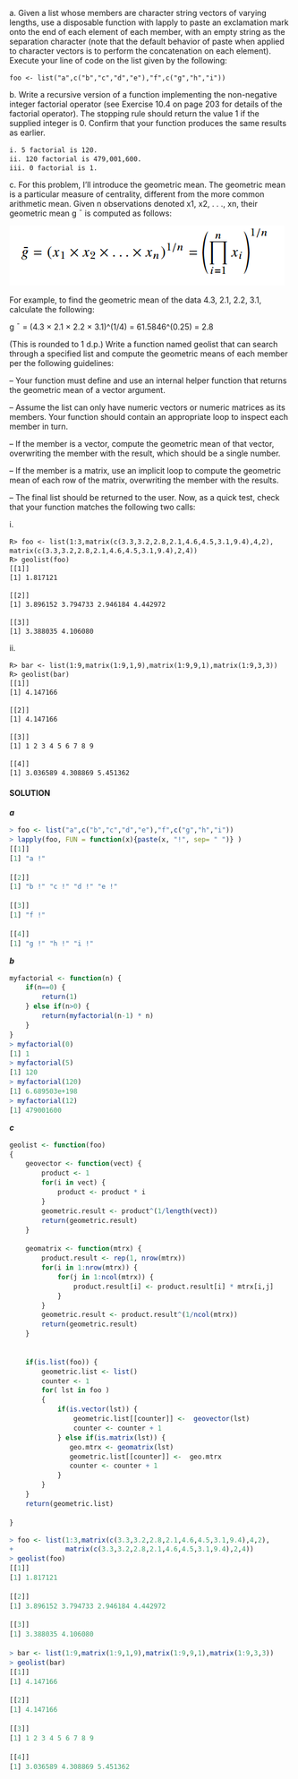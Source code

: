 a. Given a list whose members are character string vectors of varying lengths, use a disposable function with lapply to paste an exclamation mark onto the end of each element of each member, with an empty string as the separation character (note that the default behavior of paste when applied to character vectors is to perform the concatenation on each element). Execute your line of code on the list given by the following:
```
foo <- list("a",c("b","c","d","e"),"f",c("g","h","i"))
```

b. Write a recursive version of a function implementing the non-negative integer factorial operator (see Exercise 10.4 on
page 203 for details of the factorial operator). The stopping rule should return the value 1 if the supplied integer is 0. Confirm that your function produces the same results as earlier.
```
i. 5 factorial is 120.
ii. 120 factorial is 479,001,600.
iii. 0 factorial is 1.
```

c. For this problem, I’ll introduce the geometric mean. The geometric mean is a particular measure of centrality, different from the more common arithmetic mean. Given n observations denoted x1, x2, . . ., xn, their geometric mean g ¯ is computed as follows:

![Image](https://github.com/tamhuynh92/The-Book-of-R-Solutions/blob/master/Chapter%2011/Screenshot%202017-10-02%2000.11.32.png?raw=true)

For example, to find the geometric mean of the data 4.3, 2.1, 2.2, 3.1, calculate the following:

g ¯ = (4.3 × 2.1 × 2.2 × 3.1)^(1/4) = 61.5846^(0.25) = 2.8

(This is rounded to 1 d.p.)
Write a function named geolist that can search through a specified list and compute the geometric means of each member per the following guidelines:

– Your function must define and use an internal helper function that returns the geometric mean of a vector argument.

– Assume the list can only have numeric vectors or numeric matrices as its members. Your function should contain an
appropriate loop to inspect each member in turn.

– If the member is a vector, compute the geometric mean of that vector, overwriting the member with the result, which should be a single number.

– If the member is a matrix, use an implicit loop to compute the geometric mean of each row of the matrix, overwriting the member with the results.

– The final list should be returned to the user. Now, as a quick test, check that your function matches the following two calls:

i.
```
R> foo <- list(1:3,matrix(c(3.3,3.2,2.8,2.1,4.6,4.5,3.1,9.4),4,2),
matrix(c(3.3,3.2,2.8,2.1,4.6,4.5,3.1,9.4),2,4))
R> geolist(foo)
[[1]]
[1] 1.817121

[[2]]
[1] 3.896152 3.794733 2.946184 4.442972

[[3]]
[1] 3.388035 4.106080
```
ii.
```
R> bar <- list(1:9,matrix(1:9,1,9),matrix(1:9,9,1),matrix(1:9,3,3))
R> geolist(bar)
[[1]]
[1] 4.147166

[[2]]
[1] 4.147166

[[3]]
[1] 1 2 3 4 5 6 7 8 9

[[4]]
[1] 3.036589 4.308869 5.451362
```
#### SOLUTION
***a***
```R
> foo <- list("a",c("b","c","d","e"),"f",c("g","h","i"))
> lapply(foo, FUN = function(x){paste(x, "!", sep= " ")} )
[[1]]
[1] "a !"

[[2]]
[1] "b !" "c !" "d !" "e !"

[[3]]
[1] "f !"

[[4]]
[1] "g !" "h !" "i !"
```
***b***
```R
myfactorial <- function(n) {
    if(n==0) {
        return(1)
    } else if(n>0) {
        return(myfactorial(n-1) * n)
    }
}
> myfactorial(0)
[1] 1
> myfactorial(5)
[1] 120
> myfactorial(120)
[1] 6.689503e+198
> myfactorial(12)
[1] 479001600
```
***c***
```R
geolist <- function(foo) 
{
    geovector <- function(vect) {
        product <- 1
        for(i in vect) {
            product <- product * i
        }
        geometric.result <- product^(1/length(vect))
        return(geometric.result)
    }
    
    geomatrix <- function(mtrx) {
        product.result <- rep(1, nrow(mtrx))
        for(i in 1:nrow(mtrx)) {
            for(j in 1:ncol(mtrx)) {
                product.result[i] <- product.result[i] * mtrx[i,j]
            }
        }
        geometric.result <- product.result^(1/ncol(mtrx))
        return(geometric.result)
    }
    
    
    if(is.list(foo)) {
        geometric.list <- list()
        counter <- 1
        for( lst in foo )
        {
            if(is.vector(lst)) {
                geometric.list[[counter]] <-  geovector(lst)
                counter <- counter + 1
            } else if(is.matrix(lst)) {
               geo.mtrx <- geomatrix(lst)
               geometric.list[[counter]] <-  geo.mtrx
               counter <- counter + 1
            }
        }
    }
    return(geometric.list)
    
}
```
```R
> foo <- list(1:3,matrix(c(3.3,3.2,2.8,2.1,4.6,4.5,3.1,9.4),4,2),
+             matrix(c(3.3,3.2,2.8,2.1,4.6,4.5,3.1,9.4),2,4))
> geolist(foo)
[[1]]
[1] 1.817121

[[2]]
[1] 3.896152 3.794733 2.946184 4.442972

[[3]]
[1] 3.388035 4.106080

> bar <- list(1:9,matrix(1:9,1,9),matrix(1:9,9,1),matrix(1:9,3,3))
> geolist(bar)
[[1]]
[1] 4.147166

[[2]]
[1] 4.147166

[[3]]
[1] 1 2 3 4 5 6 7 8 9

[[4]]
[1] 3.036589 4.308869 5.451362
```

